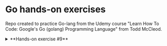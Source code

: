 # Go hands-on exercises

Repo created to practice Go-lang from the Udemy course
"Learn How To Code: Google's Go (golang) Programming Language"
from Todd McCleod.

<details>
<summary>**Hands-on exercise #9**</summary>
- Create the following variables with the following scopes:
  - Package level
    - Create outside of `func main`
    - Use the
      - `var` keyword
      - `const` keyword
  - Block level
    - Inside `func main`
    - Use the short declaration operator
- Use the variable in `func main`
</details>
